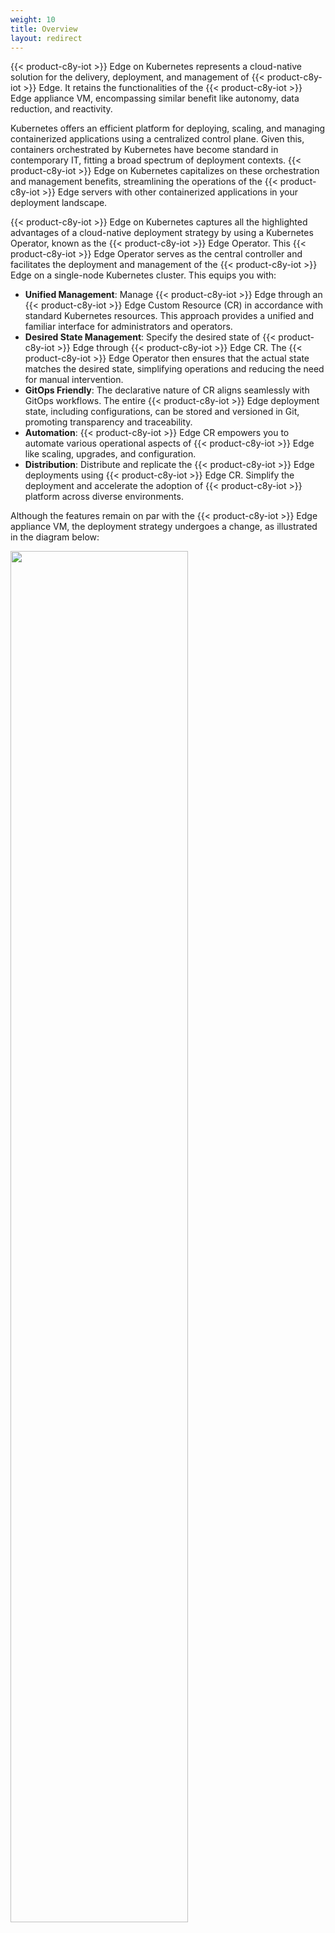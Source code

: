 ```yaml
---
weight: 10
title: Overview
layout: redirect
---
```


{{< product-c8y-iot >}} Edge on Kubernetes represents a cloud-native solution for the delivery, deployment, and management of {{< product-c8y-iot >}} Edge. It retains the functionalities of the {{< product-c8y-iot >}} Edge appliance VM, encompassing similar benefit like autonomy, data reduction, and reactivity.

Kubernetes offers an efficient platform for deploying, scaling, and managing containerized applications using a centralized control plane. Given this, containers orchestrated by Kubernetes have become standard in contemporary IT, fitting a broad spectrum of deployment contexts. {{< product-c8y-iot >}} Edge on Kubernetes capitalizes on these orchestration and management benefits, streamlining the operations of the {{< product-c8y-iot >}} Edge servers with other containerized applications in your deployment landscape.

{{< product-c8y-iot >}} Edge on Kubernetes captures all the highlighted advantages of a cloud-native deployment strategy by using a Kubernetes Operator, known as the {{< product-c8y-iot >}} Edge Operator. This {{< product-c8y-iot >}} Edge Operator serves as the central controller and facilitates the deployment and management of the {{< product-c8y-iot >}} Edge on a single-node Kubernetes cluster. This equips you with:

- **Unified Management**: Manage {{< product-c8y-iot >}} Edge through an {{< product-c8y-iot >}} Edge Custom Resource (CR) in accordance with standard Kubernetes resources. This approach provides a unified and familiar interface for administrators and operators.
- **Desired State Management**: Specify the desired state of {{< product-c8y-iot >}} Edge through {{< product-c8y-iot >}} Edge CR. The {{< product-c8y-iot >}} Edge Operator then ensures that the actual state matches the desired state, simplifying operations and reducing the need for manual intervention.
- **GitOps Friendly**: The declarative nature of CR aligns seamlessly with GitOps workflows. The entire {{< product-c8y-iot >}} Edge deployment state, including configurations, can be stored and versioned in Git, promoting transparency and traceability.
- **Automation**: {{< product-c8y-iot >}} Edge CR empowers you to automate various operational aspects of {{< product-c8y-iot >}} Edge like scaling, upgrades, and configuration.
- **Distribution**: Distribute and replicate the {{< product-c8y-iot >}} Edge deployments using {{< product-c8y-iot >}} Edge CR. Simplify the deployment and accelerate the adoption of {{< product-c8y-iot >}} platform across diverse environments.

Although the features remain on par with the {{< product-c8y-iot >}} Edge appliance VM, the deployment strategy undergoes a change, as illustrated in the diagram below:

<img src="/images/edge-k8s/edge-k8-overview.png" name="{{< product-c8y-iot >}} Edge overview" style="width:75%;"/>
